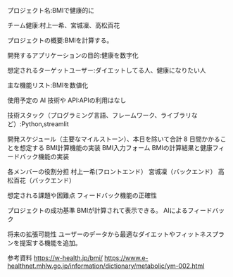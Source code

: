 プロジェクト名:BMIで健康的に

チーム健康:村上一希、宮城凜、高松百花

プロジェクトの概要:BMIを計算する。

開発するアプリケーションの目的:健康を数字化

想定されるターゲットユーザー:ダイエットしてる人、健康になりたい人

主な機能リスト:BMIを数値化

使用予定の AI 技術や API:APIの利用はなし

技術スタック（プログラミング言語、フレームワーク、ライブラリなど）:Python,streamlit

開発スケジュール（主要なマイルストーン）、本日を除いて合計 8 日間かかることを想定する
BMI計算機能の実装
BMI入力フォーム
BMIの計算結果と健康フィードバック機能の実装

各メンバーの役割分担
村上一希(フロントエンド）
宮城凜（バックエンド）
高松百花（バックエンド）

想定される課題や困難点
フィードバック機能の正確性

プロジェクトの成功基準
BMIが計算されて表示できる。
AIによるフィードバック

将来の拡張可能性
ユーザーのデータから最適なダイエットやフィットネスプランを提案する機能を追加。

参考資料
https://w-health.jp/bmi/
https://www.e-healthnet.mhlw.go.jp/information/dictionary/metabolic/ym-002.html
